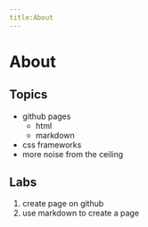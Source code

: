 ```yaml
---
title:About
---
```

# About
## Topics

* github pages
     * html
     * markdown
* css frameworks
* more noise from the ceiling

## Labs

1. create page on github
1. use markdown to create a page
